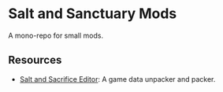 # Salt and Sanctuary Mods

A mono-repo for small mods.

## Resources

- [Salt and Sacrifice Editor](https://www.nexusmods.com/saltandsacrifice/mods/23?): A game data unpacker and packer.
